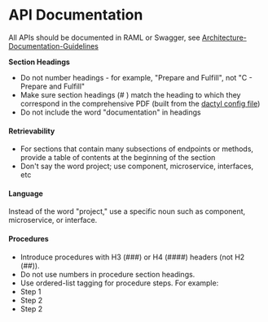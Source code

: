 # API Documentation

All APIs should be documented in RAML or Swagger, see [Architecture-Documentation-Guidelines](https://github.com/mojaloop/mojaloop/blob/main/contribute/Architecture-Documentation-Guidelines.md)


**Section Headings**

* Do not number headings - for example, "Prepare and Fulfill", not "C - Prepare and Fulfill"
* Make sure section headings \(\# \) match the heading to which they correspond in the comprehensive PDF \(built from the [dactyl config file](https://github.com/Mojaloop/Docs/blob/master/ExportDocs/dactyl-config.yml)\)
* Do not include the word "documentation" in headings

#### Retrievability

* For sections that contain many subsections of endpoints or methods, provide a table of contents at the beginning of the section
* Don't say the word project; use component, microservice, interfaces, etc

#### Language

Instead of the word "project," use a specific noun such as component, microservice, or interface.

#### Procedures

* Introduce procedures with H3 \(\#\#\#\) or H4 \(\#\#\#\#\) headers \(not H2 \(\#\#\)\).
* Do not use numbers in procedure section headings.
* Use ordered-list tagging for procedure steps. For example:
* Step 1
* Step 2
* Step 2
